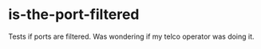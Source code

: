 is-the-port-filtered
====================

Tests if ports are filtered. Was wondering if my telco operator was doing it.
